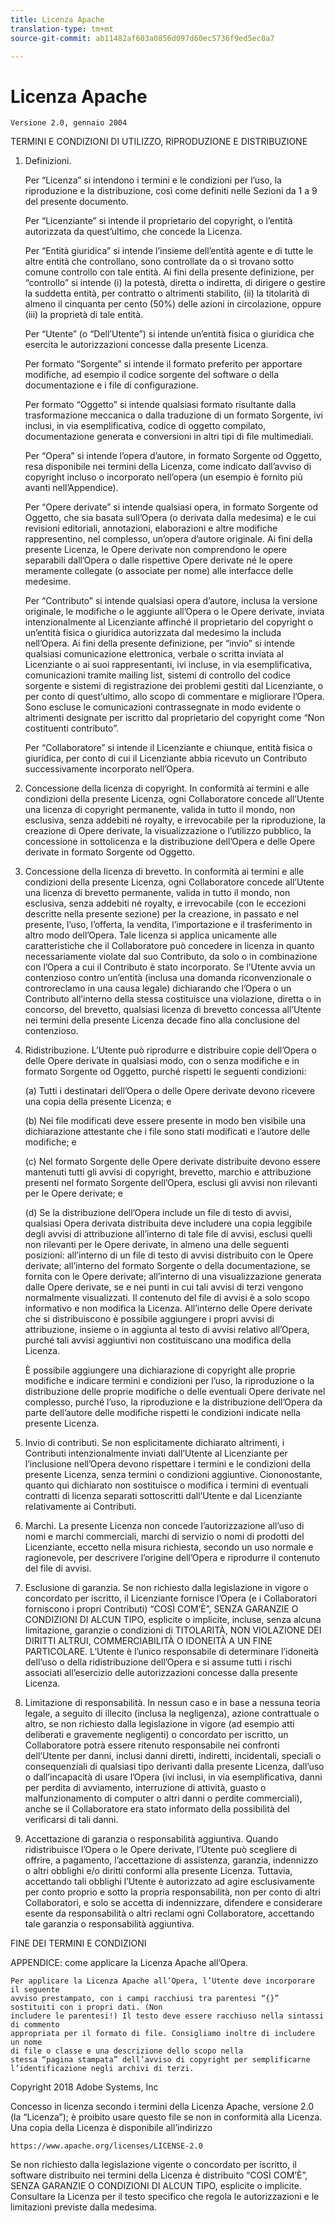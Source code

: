 ```yaml
---
title: Licenza Apache
translation-type: tm+mt
source-git-commit: ab11482af603a0856d097d60ec5736f9ed5ec0a7

---
```



# Licenza Apache

    Versione 2.0, gennaio 2004
<!--                        https://www.apache.org/licenses/  -->

TERMINI E CONDIZIONI DI UTILIZZO, RIPRODUZIONE E DISTRIBUZIONE

1. Definizioni.

   Per “Licenza” si intendono i termini e le condizioni per l’uso, la riproduzione e la distribuzione, così come definiti nelle Sezioni da 1 a 9 del presente documento.

   Per “Licenziante” si intende il proprietario del copyright, o l’entità autorizzata da quest’ultimo, che concede la Licenza.

   Per “Entità giuridica” si intende l’insieme dell’entità agente e di tutte le altre entità che controllano, sono controllate da o si trovano sotto comune controllo con tale entità. Ai fini della presente definizione, per “controllo” si intende (i) la potestà, diretta o indiretta, di dirigere o gestire la suddetta entità, per contratto o altrimenti stabilito, (ii) la titolarità di almeno il cinquanta per cento (50%) delle azioni in circolazione, oppure (iii) la proprietà di tale entità.

   Per “Utente” (o “Dell’Utente”) si intende un’entità fisica o giuridica che esercita le autorizzazioni concesse dalla presente Licenza.

   Per formato “Sorgente” si intende il formato preferito per apportare modifiche, ad esempio il codice sorgente del software o della documentazione e i file di configurazione.

   Per formato “Oggetto” si intende qualsiasi formato risultante dalla trasformazione meccanica o dalla traduzione di un formato Sorgente, ivi inclusi, in via esemplificativa, codice di oggetto compilato, documentazione generata e conversioni in altri tipi di file multimediali.

   Per “Opera” si intende l’opera d’autore, in formato Sorgente od Oggetto, resa disponibile nei termini della Licenza, come indicato dall’avviso di copyright incluso o incorporato nell’opera (un esempio è fornito più avanti nell’Appendice).

   Per “Opere derivate” si intende qualsiasi opera, in formato Sorgente od Oggetto, che sia basata sull’Opera (o derivata dalla medesima) e le cui revisioni editoriali, annotazioni, elaborazioni e altre modifiche rappresentino, nel complesso, un’opera d’autore originale. Ai fini della presente Licenza, le Opere derivate non comprendono le opere separabili dall’Opera o dalle rispettive Opere derivate né le opere meramente collegate (o associate per nome) alle interfacce delle medesime.

   Per “Contributo” si intende qualsiasi opera d’autore, inclusa la versione originale, le modifiche o le aggiunte all’Opera o le Opere derivate, inviata intenzionalmente al Licenziante affinché il proprietario del copyright o un’entità fisica o giuridica autorizzata dal medesimo la includa nell’Opera. Ai fini della presente definizione, per “invio” si intende qualsiasi comunicazione elettronica, verbale o scritta inviata al Licenziante o ai suoi rappresentanti, ivi incluse, in via esemplificativa, comunicazioni tramite mailing list, sistemi di controllo del codice sorgente e sistemi di registrazione dei problemi gestiti dal Licenziante, o per conto di quest’ultimo, allo scopo di commentare e migliorare l’Opera. Sono escluse le comunicazioni contrassegnate in modo evidente o altrimenti designate per iscritto dal proprietario del copyright come “Non costituenti contributo”.

   Per “Collaboratore” si intende il Licenziante e chiunque, entità fisica o giuridica, per conto di cui il Licenziante abbia ricevuto un Contributo successivamente incorporato nell’Opera.

2. Concessione della licenza di copyright. In conformità ai termini e alle condizioni della presente Licenza, ogni Collaboratore concede all’Utente una licenza di copyright permanente, valida in tutto il mondo, non esclusiva, senza addebiti né royalty, e irrevocabile per la riproduzione, la creazione di Opere derivate, la visualizzazione o l’utilizzo pubblico, la concessione in sottolicenza e la distribuzione dell’Opera e delle Opere derivate in formato Sorgente od Oggetto.

3. Concessione della licenza di brevetto. In conformità ai termini e alle condizioni della presente Licenza, ogni Collaboratore concede all’Utente una licenza di brevetto permanente, valida in tutto il mondo, non esclusiva, senza addebiti né royalty, e irrevocabile (con le eccezioni descritte nella presente sezione) per la creazione, in passato e nel presente, l’uso, l’offerta, la vendita, l’importazione e il trasferimento in altro modo dell’Opera. Tale licenza si applica unicamente alle caratteristiche che il Collaboratore può concedere in licenza in quanto necessariamente violate dal suo Contributo, da solo o in combinazione con l’Opera a cui il Contributo è stato incorporato. Se l’Utente avvia un contenzioso contro un’entità (inclusa una domanda riconvenzionale o controreclamo in una causa legale) dichiarando che l’Opera o un Contributo all’interno della stessa costituisce una violazione, diretta o in concorso, del brevetto, qualsiasi licenza di brevetto concessa all’Utente nei termini della presente Licenza decade fino alla conclusione del contenzioso.

4. Ridistribuzione. L’Utente può riprodurre e distribuire copie dell’Opera o delle Opere derivate in qualsiasi modo, con o senza modifiche e in formato Sorgente od Oggetto, purché rispetti le seguenti condizioni:

   (a) Tutti i destinatari dell’Opera o delle Opere derivate devono ricevere una copia della presente Licenza; e

   (b) Nei file modificati deve essere presente in modo ben visibile una dichiarazione attestante che i file sono stati modificati e l’autore delle modifiche; e

   (c) Nel formato Sorgente delle Opere derivate distribuite devono essere mantenuti tutti gli avvisi di copyright, brevetto, marchio e attribuzione presenti nel formato Sorgente dell’Opera, esclusi gli avvisi non rilevanti per le Opere derivate; e

   (d) Se la distribuzione dell’Opera include un file di testo di avvisi, qualsiasi Opera derivata distribuita deve includere una copia leggibile degli avvisi di attribuzione all’interno di tale file di avvisi, esclusi quelli non rilevanti per le Opere derivate, in almeno una delle seguenti posizioni: all’interno di un file di testo di avvisi distribuito con le Opere derivate; all’interno del formato Sorgente o della documentazione, se fornita con le Opere derivate; all’interno di una visualizzazione generata dalle Opere derivate, se e nei punti in cui tali avvisi di terzi vengono normalmente visualizzati. Il contenuto del file di avvisi è a solo scopo informativo e non modifica la Licenza. All’interno delle Opere derivate che si distribuiscono è possibile aggiungere i propri avvisi di attribuzione, insieme o in aggiunta al testo di avvisi relativo all’Opera, purché tali avvisi aggiuntivi non costituiscano una modifica della Licenza.

   È possibile aggiungere una dichiarazione di copyright alle proprie modifiche e indicare termini e condizioni per l’uso, la riproduzione o la distribuzione delle proprie modifiche o delle eventuali Opere derivate nel complesso, purché l’uso, la riproduzione e la distribuzione dell’Opera da parte dell’autore delle modifiche rispetti le condizioni indicate nella presente Licenza.

5. Invio di contributi. Se non esplicitamente dichiarato altrimenti, i Contributi intenzionalmente inviati dall’Utente al Licenziante per l’inclusione nell’Opera devono rispettare i termini e le condizioni della presente Licenza, senza termini o condizioni aggiuntive. Ciononostante, quanto qui dichiarato non sostituisce o modifica i termini di eventuali contratti di licenza separati sottoscritti dall’Utente e dal Licenziante relativamente ai Contributi.

6. Marchi. La presente Licenza non concede l’autorizzazione all’uso di nomi e marchi commerciali, marchi di servizio o nomi di prodotti del Licenziante, eccetto nella misura richiesta, secondo un uso normale e ragionevole, per descrivere l’origine dell’Opera e riprodurre il contenuto del file di avvisi.

7. Esclusione di garanzia. Se non richiesto dalla legislazione in vigore o concordato per iscritto, il Licenziante fornisce l’Opera (e i Collaboratori forniscono i propri Contributi) “COSÌ COM’È”, SENZA GARANZIE O CONDIZIONI DI ALCUN TIPO, esplicite o implicite, incluse, senza alcuna limitazione, garanzie o condizioni di TITOLARITÀ, NON VIOLAZIONE DEI DIRITTI ALTRUI, COMMERCIABILITÀ O IDONEITÀ A UN FINE PARTICOLARE. L’Utente è l’unico responsabile di determinare l’idoneità dell’uso o della ridistribuzione dell’Opera e si assume tutti i rischi associati all’esercizio delle autorizzazioni concesse dalla presente Licenza.

8. Limitazione di responsabilità. In nessun caso e in base a nessuna teoria legale, a seguito di illecito (inclusa la negligenza), azione contrattuale o altro, se non richiesto dalla legislazione in vigore (ad esempio atti deliberati e gravemente negligenti) o concordato per iscritto, un Collaboratore potrà essere ritenuto responsabile nei confronti dell’Utente per danni, inclusi danni diretti, indiretti, incidentali, speciali o consequenziali di qualsiasi tipo derivanti dalla presente Licenza, dall’uso o dall’incapacità di usare l’Opera (ivi inclusi, in via esemplificativa, danni per perdita di avviamento, interruzione di attività, guasto o malfunzionamento di computer o altri danni o perdite commerciali), anche se il Collaboratore era stato informato della possibilità del verificarsi di tali danni.

9. Accettazione di garanzia o responsabilità aggiuntiva. Quando ridistribuisce l’Opera o le Opere derivate, l’Utente può scegliere di offrire, a pagamento, l’accettazione di assistenza, garanzia, indennizzo o altri obblighi e/o diritti conformi alla presente Licenza. Tuttavia, accettando tali obblighi l’Utente è autorizzato ad agire esclusivamente per conto proprio e sotto la propria responsabilità, non per conto di altri Collaboratori, e solo se accetta di indennizzare, difendere e considerare esente da responsabilità o altri reclami ogni Collaboratore, accettando tale garanzia o responsabilità aggiuntiva.

FINE DEI TERMINI E CONDIZIONI

APPENDICE: come applicare la Licenza Apache all’Opera.

    Per applicare la Licenza Apache all’Opera, l’Utente deve incorporare il seguente 
    avviso prestampato, con i campi racchiusi tra parentesi “{}”
    sostituiti con i propri dati. (Non
    includere le parentesi!) Il testo deve essere racchiuso nella sintassi di commento
    appropriata per il formato di file. Consigliamo inoltre di includere un nome
    di file o classe e una descrizione dello scopo nella
    stessa “pagina stampata” dell’avviso di copyright per semplificarne
    l’identificazione negli archivi di terzi.

Copyright 2018 Adobe Systems, Inc

Concesso in licenza secondo i termini della Licenza Apache, versione 2.0 (la “Licenza”); è proibito usare questo file se non in conformità alla Licenza.
Una copia della Licenza è disponibile all’indirizzo

    https://www.apache.org/licenses/LICENSE-2.0

Se non richiesto dalla legislazione vigente o concordato per iscritto, il software distribuito nei termini della Licenza è distribuito “COSÌ COM’È”, SENZA GARANZIE O CONDIZIONI DI ALCUN TIPO, esplicite o implicite.
Consultare la Licenza per il testo specifico che regola le autorizzazioni e le limitazioni previste dalla medesima.
